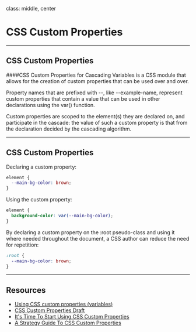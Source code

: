 class: middle, center

# CSS Custom Properties

---

## CSS Custom Properties

####CSS Custom Properties for Cascading Variables is a CSS module that allows for the creation of custom properties that can be used over and over.

Property names that are prefixed with --, like --example-name, represent custom properties that contain a value that can be used in other declarations using the var() function.

Custom properties are scoped to the element(s) they are declared on, and participate in the cascade: the value of such a custom property is that from the declaration decided by the cascading algorithm.

---

## CSS Custom Properties

Declaring a custom property:

```css
element {
  --main-bg-color: brown;
}
```

Using the custom property:

```css
element {
  background-color: var(--main-bg-color);
}
```

By declaring a custom property on the :root pseudo-class and using it where needed throughout the document, a CSS author can reduce the need for repetition:

```css
:root {
  --main-bg-color: brown;
}
```

---

## Resources

- [Using CSS custom properties (variables)](https://developer.mozilla.org/en-US/docs/Web/CSS/Using_CSS_custom_properties)
- [CSS Custom Properties Draft](https://drafts.csswg.org/css-variables/)
- [It's Time To Start Using CSS Custom Properties](https://www.smashingmagazine.com/2017/04/start-using-css-custom-properties/)
- [A Strategy Guide To CSS Custom Properties](https://www.smashingmagazine.com/2018/05/css-custom-properties-strategy-guide/)